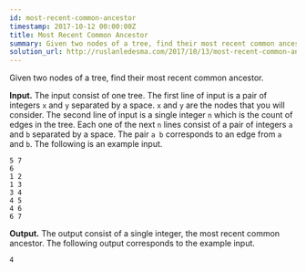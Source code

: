 ```yaml
---
id: most-recent-common-ancestor
timestamp: 2017-10-12 00:00:00Z
title: Most Recent Common Ancestor
summary: Given two nodes of a tree, find their most recent common ancestor.
solution_url: http://ruslanledesma.com/2017/10/13/most-recent-common-ancestor.html
---
```


Given two nodes of a tree, find their most recent common ancestor.

**Input.**
The input consist of one tree.  The first line of input is a pair of
integers `x` and `y` separated by a space.  `x` and `y` are the nodes
that you will consider.  The second line of input is a single
integer `n` which is the count of edges in the tree.  Each one of the
next `n` lines consist of a pair of integers `a` and `b` separated by a
space. The pair `a b` corresponds to an edge from `a` and `b`.  The
following is an example input.

```asciidoc
5 7
6
1 2
1 3
3 4
4 5
4 6
6 7
```

**Output.**
The output consist of a single integer, the most recent common
ancestor.  The following output corresponds to the example input.

```asciidoc
4
```
